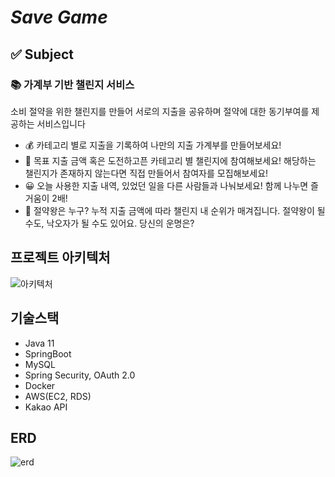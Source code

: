 # _Save Game_
## ✅ Subject
### 📚 가계부 기반 챌린지 서비스
소비 절약을 위한 챌린지를 만들어 서로의 지출을 공유하며 절약에 대한 동기부여를 제공하는 서비스입니다

- 💰 카테고리 별로 지출을 기록하여 나만의 지출 가계부를 만들어보세요!
- 📢 목표 지출 금액 혹은 도전하고픈 카테고리 별 챌린지에 참여해보세요! 해당하는 챌린지가 존재하지 않는다면 직접 만들어서 참여자를 모집해보세요!
- 😀 오늘 사용한 지출 내역, 있었던 일을 다른 사람들과 나눠보세요! 함께 나누면 즐거움이 2배!
- 🥇 절약왕은 누구? 누적 지출 금액에 따라 챌린지 내 순위가 매겨집니다. 절약왕이 될 수도, 낙오자가 될 수도 있어요. 당신의 운명은?

## 프로젝트 아키텍처
![아키텍처](https://github.com/save-game/SaveGame_Backend/assets/101810007/fa944b2a-1d98-4fdb-a37b-d963f6b50527)


## 기술스택
- Java 11
- SpringBoot
- MySQL
- Spring Security, OAuth 2.0
- Docker
- AWS(EC2, RDS)
- Kakao API

## ERD
![erd](https://github.com/save-game/SaveGame_Backend/assets/101810007/31351b79-7ea3-4407-b263-c69a60ede1c0)